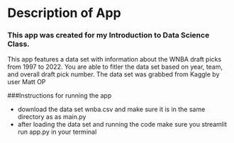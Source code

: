 # Description of App
### This app was created for my Introduction to Data Science Class.   
This app features a data set with information about the WNBA draft picks from 1997 to 2022. You are able to fitler the data set based on year, team, and overall draft pick number.
The data set was grabbed from Kaggle by user Matt OP

###Instructions for running the app
- download the data set wnba.csv and make sure it is in the same directory as as main.py
- after loading the data set and running the code make sure you streamlit run app.py in your terminal
